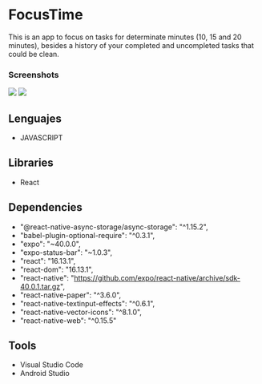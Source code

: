 # FocusTime

This is an app to focus on tasks for determinate minutes (10, 15 and 20 minutes), besides a history of your completed and uncompleted tasks that could be clean.

### Screenshots
<img src="/1.png">
<img src="/2.png">

## Lenguajes
 - JAVASCRIPT

## Libraries
 - React


## Dependencies
 - "@react-native-async-storage/async-storage": "^1.15.2",
 -  "babel-plugin-optional-require": "^0.3.1",
 -  "expo": "~40.0.0",
 -  "expo-status-bar": "~1.0.3",
 -  "react": "16.13.1",
 -  "react-dom": "16.13.1",
 -  "react-native": "https://github.com/expo/react-native/archive/sdk-40.0.1.tar.gz",
 -  "react-native-paper": "^3.6.0",
 -  "react-native-textinput-effects": "^0.6.1",
 -  "react-native-vector-icons": "^8.1.0",
 -  "react-native-web": "^0.15.5"

## Tools
 - Visual Studio Code
 - Android Studio